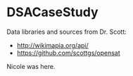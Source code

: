 # DSACaseStudy

Data libraries and sources from Dr. Scott:
- http://wikimapia.org/api/
- https://github.com/scottgs/opensat

Nicole was here.
